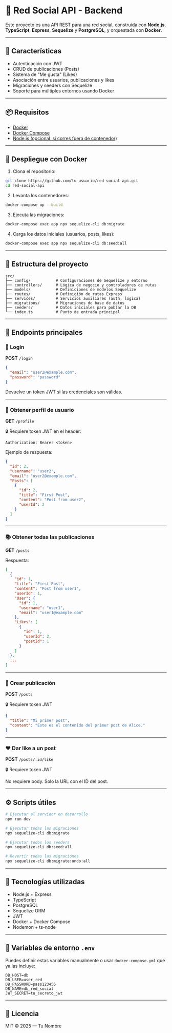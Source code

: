 
# 🧠 Red Social API - Backend

Este proyecto es una API REST para una red social, construida con **Node.js**, **TypeScript**, **Express**, **Sequelize** y **PostgreSQL**, y orquestada con **Docker**.

---

## 🚀 Características

- Autenticación con JWT
- CRUD de publicaciones (Posts)
- Sistema de "Me gusta" (Likes)
- Asociación entre usuarios, publicaciones y likes
- Migraciones y seeders con Sequelize
- Soporte para múltiples entornos usando Docker

---

## 📦 Requisitos

- [Docker](https://www.docker.com/)
- [Docker Compose](https://docs.docker.com/compose/)
- [Node.js (opcional, si corres fuera de contenedor)](https://nodejs.org/)

---

## 🐳 Despliegue con Docker

1. Clona el repositorio:

```bash
git clone https://github.com/tu-usuario/red-social-api.git
cd red-social-api
```

2. Levanta los contenedores:

```bash
docker-compose up --build
```

3. Ejecuta las migraciones:

```bash
docker-compose exec app npx sequelize-cli db:migrate
```

4. Carga los datos iniciales (usuarios, posts, likes):

```bash
docker-compose exec app npx sequelize-cli db:seed:all
```

---

## 📁 Estructura del proyecto

```
src/
├── config/           # Configuraciones de Sequelize y entorno
├── controllers/      # Lógica de negocio y controladores de rutas
├── models/           # Definiciones de modelos Sequelize
├── routes/           # Definición de rutas Express
├── services/         # Servicios auxiliares (auth, lógica)
├── migrations/       # Migraciones de base de datos
├── seeders/          # Datos iniciales para poblar la DB
└── index.ts          # Punto de entrada principal
```

---

## 🔐 Endpoints principales

### 🔑 Login

**POST** `/login`

```json
{
  "email": "user2@example.com",
  "password": "password"
}
```

Devuelve un token JWT si las credenciales son válidas.

---

### 👤 Obtener perfil de usuario

**GET** `/profile`

🔒 Requiere token JWT en el header:

```
Authorization: Bearer <token>
```

Ejemplo de respuesta:

```json
{
  "id": 2,
  "username": "user2",
  "email": "user2@example.com",
  "Posts": [
    {
      "id": 2,
      "title": "First Post",
      "content": "Post from user2",
      "userId": 2
    }
  ]
}
```

---

### 📚 Obtener todas las publicaciones

**GET** `/posts`

Respuesta:

```json
[
  {
    "id": 1,
    "title": "First Post",
    "content": "Post from user1",
    "userId": 1,
    "User": {
      "id": 1,
      "username": "user1",
      "email": "user1@example.com"
    },
    "Likes": [
      {
        "id": 1,
        "userId": 2,
        "postId": 1
      }
    ]
  },
  ...
]
```

---

### 📝 Crear publicación

**POST** `/posts`

🔒 Requiere token JWT

```json
{
  "title": "Mi primer post",
  "content": "Este es el contenido del primer post de Alice."
}
```

---

### ❤️ Dar like a un post

**POST** `/posts/:id/like`

🔒 Requiere token JWT

No requiere body. Solo la URL con el ID del post.

---

## ⚙️ Scripts útiles

```bash
# Ejecutar el servidor en desarrollo
npm run dev

# Ejecutar todas las migraciones
npx sequelize-cli db:migrate

# Ejecutar todos los seeders
npx sequelize-cli db:seed:all

# Revertir todas las migraciones
npx sequelize-cli db:migrate:undo:all
```

---

## 🧪 Tecnologías utilizadas

- Node.js + Express
- TypeScript
- PostgreSQL
- Sequelize ORM
- JWT
- Docker + Docker Compose
- Nodemon + ts-node

---

## 📝 Variables de entorno `.env`

Puedes definir estas variables manualmente o usar `docker-compose.yml` que ya las incluye:

```env
DB_HOST=db
DB_USER=user_red
DB_PASSWORD=pass123456
DB_NAME=db_red_social
JWT_SECRET=tu_secreto_jwt
```

---

## 📄 Licencia

MIT © 2025 — Tu Nombre
